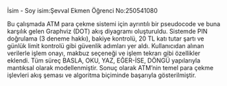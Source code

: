 İsim - Soy isim:Şevval Ekmen
Öğrenci No:250541080

Bu çalışmada ATM para çekme sistemi için ayrıntılı bir pseudocode ve buna karşılık gelen Graphviz (DOT) akış diyagramı oluşturuldu.
Sistemde PIN doğrulama (3 deneme hakkı), bakiye kontrolü, 20 TL katı tutar şartı ve günlük limit kontrolü gibi güvenlik adımları yer aldı.
Kullanıcıdan alınan verilerle işlem onayı, makbuz seçeneği ve işlem tekrarı gibi özellikler eklendi.
Tüm süreç BASLA, OKU, YAZ, EĞER-İSE, DÖNGÜ yapılarıyla mantıksal olarak modellenmiştir.
Sonuç olarak ATM’nin temel para çekme işlevleri akış şeması ve algoritma biçiminde başarıyla gösterilmiştir.
